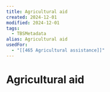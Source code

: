 ```yaml
---
title: Agricultural aid
created: 2024-12-01
modified: 2024-12-01
tags:
  - TBSMetadata
alias: Agricultural aid
usedFor:
  - "[[465 Agricultural assistance]]"
---
```

# Agricultural aid
